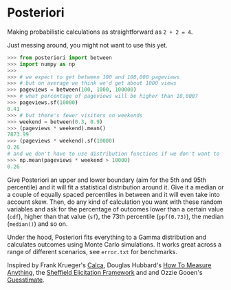 # Posteriori

Making probabilistic calculations as straightforward as `2 + 2 = 4`.

Just messing around, you might not want to use this yet.

```python
>>> from posteriori import between
>>> import numpy as np
>>> 
>>> # we expect to get between 100 and 100,000 pageviews
>>> # but on average we think we'd get about 1000 views
>>> pageviews = between(100, 1000, 100000)
>>> # what percentage of pageviews will be higher than 10,000?
>>> pageviews.sf(10000)
0.41
>>> # but there's fewer visitors on weekends
>>> weekend = between(0.3, 0.9)
>>> (pageviews * weekend).mean()
7873.99
>>> (pageviews * weekend).sf(10000)
0.26
# and we don't have to use distribution functions if we don't want to
>>> np.mean(pageviews * weekend > 10000)
0.26
```

Give Posteriori an upper and lower boundary (aim for the 5th and 95th percentile) and it will fit a statistical distribution around it. Give it a median or a couple of equally spaced percentiles in between and it will even take into account skew. Then, do any kind of calculation you want with these random variables and ask for the percentage of outcomes lower than a certain value (`cdf`), higher than that value (`sf`), the 73th percentile (`ppf(0.73)`), the median (`median()`) and so on.

Under the hood, Posteriori fits everything to a Gamma distribution and calculates outcomes using Monte Carlo simulations. It works great across a range of different scenarios, see `error.txt` for benchmarks.

Inspired by Frank Krueger's [Calca][1], Douglas Hubbard's 
[How To Measure Anything][2], the [Sheffield Elicitation Framework][3] and and Ozzie Gooen's [Guesstimate][4].

[1]: http://calca.io/
[2]: http://www.amazon.com/How-Measure-Anything-Intangibles-Business-ebook/dp/B00INUYS2U/
[3]: http://www.tonyohagan.co.uk/shelf/
[4]: http://www.getguesstimate.com/
